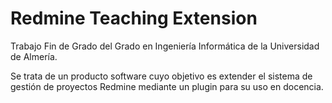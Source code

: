 # Redmine Teaching Extension

Trabajo Fin de Grado del Grado en Ingeniería Informática de la Universidad de Almería.

Se trata de un producto software cuyo objetivo es extender el sistema de gestión de proyectos Redmine mediante un plugin para su uso en docencia.
